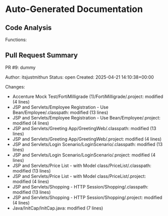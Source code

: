 # Auto-Generated Documentation

## Code Analysis
Functions: 

## Pull Request Summary
PR #9: dummy

Author: itsjustmithun
Status: open
Created: 2025-04-21 14:10:38+00:00

Changes:
- Accenture Mock Test/FortiMilligrade (1)/FortiMilligrade/.project: modified (4 lines)
- JSP and Servlets/Employee Registration - Use Bean/Employee/.classpath: modified (13 lines)
- JSP and Servlets/Employee Registration - Use Bean/Employee/.project: modified (4 lines)
- JSP and Servlets/Greeting App/GreetingWeb/.classpath: modified (13 lines)
- JSP and Servlets/Greeting App/GreetingWeb/.project: modified (4 lines)
- JSP and Servlets/Login Scenario/LoginScenario/.classpath: modified (13 lines)
- JSP and Servlets/Login Scenario/LoginScenario/.project: modified (4 lines)
- JSP and Servlets/Price List - with Model class/PriceList/.classpath: modified (13 lines)
- JSP and Servlets/Price List - with Model class/PriceList/.project: modified (4 lines)
- JSP and Servlets/Shopping - HTTP Session/Shopping/.classpath: modified (13 lines)
- JSP and Servlets/Shopping - HTTP Session/Shopping/.project: modified (4 lines)
- Java/InitCap/InitCap.java: modified (7 lines)
